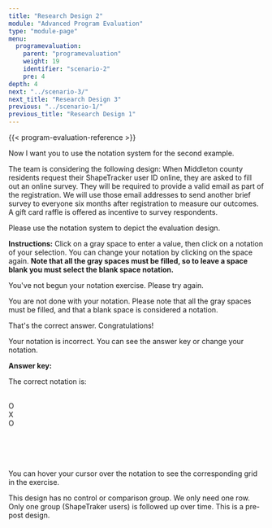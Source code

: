 ```yaml
---
title: "Research Design 2"
module: "Advanced Program Evaluation"
type: "module-page"
menu:
  programevaluation:
    parent: "programevaluation"
    weight: 19
    identifier: "scenario-2"
    pre: 4
depth: 4
next: "../scenario-3/"
next_title: "Research Design 3"
previous: "../scenario-1/"
previous_title: "Research Design 1"
---
```


{{< program-evaluation-reference >}}

Now I want you to use the notation system for the second example.

The team is considering the following design: When Middleton county residents request their ShapeTracker user ID online, they are asked to fill out an online survey. They will be required to provide a valid email as part of the registration. We will use those email addresses to send another brief survey to everyone six months after registration to measure our outcomes. A gift card raffle is offered as incentive to survey respondents.

Please use the notation system to depict the evaluation design.

__Instructions:__ Click on a gray space to enter a value, then click on a notation of your selection. You can change your notation by clicking on the space again. __Note that all the gray spaces must be filled, so to leave a space blank you must select the blank space notation.__

<div class="pageblock designNotation well">

<div class="interactive-scenario" id="scenario2"></div>

<div class="notation_feedback">
<div class="no_entry">
<p>You've not begun your notation exercise. Please try again.</p>
</div>
<div class="notation_undetermined">
<p>You are not done with your notation. Please note that all the gray spaces must be filled, and that a blank space is considered a notation.</p>
</div>
<div class="notation_correct">
<p>That's the correct answer. Congratulations!</p>
</div>
<div class="notation_incorrect">
<p>Your notation is incorrect.  You can <span id="show_answerkey_grid">see the answer key</span> or change your notation.</p>
<div class="notation_answerkey">
<p><b>Answer key:</b></p>
<p>The correct notation is:</p>
<div class="answerkeybox">
<div class="answerkeyrow">
<div class="answerkey_cell"> </div>
<div class="answerkey_cell">O</div>
<div class="answerkey_cell">X</div>
<div class="answerkey_cell">O</div>
</div>
<div class="answerkeyrow">
<div class="answerkey_cell"> </div>
<div class="answerkey_cell"> </div>
<div class="answerkey_cell"> </div>
<div class="answerkey_cell"> </div>
</div>
</div>
<p>You can hover your cursor over the notation to see the corresponding grid in the exercise.</p>
<p>This design has no control or comparison group. We only need one row. Only one group (ShapeTraker users) is followed up over time. This is a pre-post design.</p>
</div>
</div>
</div>
</div>